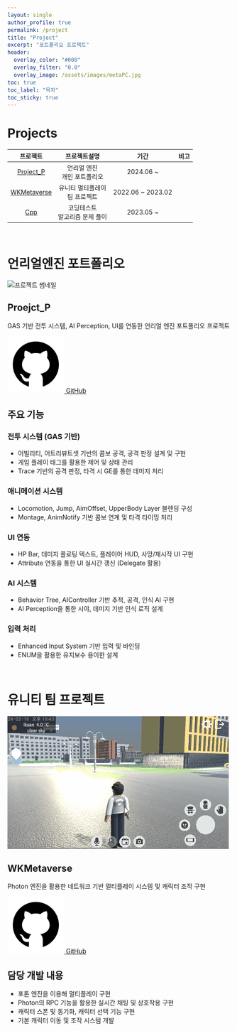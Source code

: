 ```yaml
---
layout: single
author_profile: true
permalink: /project
title: "Project"
excerpt: "포트폴리오 프로젝트"
header:
  overlay_color: "#000"
  overlay_filter: "0.0"
  overlay_image: /assets/images/metaPC.jpg
toc: true
toc_label: "목차"
toc_sticky: true
---
```


# Projects

|프로젝트|프로젝트설명|기간|비고|
|:---:|:---:|:---:|:---:|
| [Project_P](https://github.com/k99812/Project_P) | 언리얼 엔진 <br> 개인 포트폴리오|2024.06 ~ |
| [WKMetaverse](https://github.com/k99812/WKMetaverse)| 유니티 멀티플레이 <br> 팀 프로젝트|2022.06 ~ 2023.02|
| [Cpp](https://github.com/k99812/Cpp) | 코딩테스트 <br> 알고리즘 문제 풀이|2023.05 ~ |

<br>

# 언리얼엔진 포트폴리오

<div class="project-card">
  <img src="/assets/images/project_p.gif" alt="프로젝트 썸네일" class="project-image" />

  <div class="project-info">
    <h2>Proejct_P</h2>
    <p>GAS 기반 전투 시스템, AI Perception, UI를 연동한 언리얼 엔진 포트폴리오 프로젝트</p>
    <a href="https://github.com/k99812/Project_P" target="_blank" class="github-link">
      <img src="/assets/images/github.png"
           alt="GitHub 링크"
           class="github-icon" />
      <span>GitHub</span>
    </a>
  </div>
</div>

## 주요 기능
### 전투 시스템 (GAS 기반)
- 어빌리티, 어트리뷰트셋 기반의 콤보 공격, 공격 판정 설계 및 구현
- 게임 플레이 태그를 활용한 제어 및 상태 관리
- Trace 기반의 공격 판정, 타격 시 GE를 통한 데미지 처리

### 애니메이션 시스템
- Locomotion, Jump, AimOffset, UpperBody Layer 블렌딩 구성
- Montage, AnimNotify 기반 콤보 연계 및 타격 타이밍 처리

### UI 연동
- HP Bar, 데미지 플로팅 텍스트, 플레이어 HUD, 사망/재시작 UI 구현
- Attribute 연동을 통한 UI 실시간 갱신 (Delegate 활용)

### AI 시스템
- Behavior Tree, AIController 기반 추적, 공격, 인식 AI 구현
- AI Perception을 통한 시야, 데미지 기반 인식 로직 설계

### 입력 처리
- Enhanced Input System 기반 입력 및 바인딩
- ENUM을 활용한 유지보수 용이한 설계

<br>

# 유니티 팀 프로젝트

<div class="project-card">
  <img src="/assets/images/wkmeta.gif" alt="프로젝트 썸네일" class="project-image" />

  <div class="project-info">
    <h2>WKMetaverse</h2>
    <p>Photon 엔진을 활용한 네트워크 기반 멀티플레이 시스템 및 캐릭터 조작 구현</p>
    <a href="https://github.com/k99812/WKMetaverse" target="_blank" class="github-link">
      <img src="/assets/images/github.png"
           alt="GitHub 링크"
           class="github-icon" />
      <span>GitHub</span>
    </a>
  </div>
</div>

## 담당 개발 내용
- 포톤 엔진을 이용해 멀티플레이 구현
- Photon의 RPC 기능을 활용한 실시간 채팅 및 상호작용 구현
- 캐릭터 스폰 및 동기화, 캐릭터 선택 기능 구현
- 기본 캐릭터 이동 및 조작 시스템 개발

